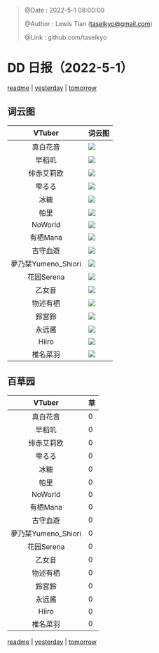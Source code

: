 > @Date    : 2022-5-1 08:00:00
>
> @Author  : Lewis Tian (taseikyo@gmail.com)
>
> @Link    : github.com/taseikyo

# DD 日报（2022-5-1）

[readme](../README.md) | [yesterday](2022-4-30.md) | [tomorrow](2022-5-2.md)

## 词云图

|VTuber|词云图|
|:-:|-|
|真白花音|![](../../images/daily/21402309_2022-5-1_purge_wordcloud.png)|
|早稻叽|![](../../images/daily/41682_2022-5-1_purge_wordcloud.png)|
|绯赤艾莉欧|![](../../images/daily/21396545_2022-5-1_purge_wordcloud.png)|
|雫るる|![](../../images/daily/21013446_2022-5-1_purge_wordcloud.png)|
|冰糖|![](../../images/daily/876396_2022-5-1_purge_wordcloud.png)|
|帕里|![](../../images/daily/4895312_2022-5-1_purge_wordcloud.png)|
|NoWorld|![](../../images/daily/21448649_2022-5-1_purge_wordcloud.png)|
|有栖Mana|![](../../images/daily/6542258_2022-5-1_purge_wordcloud.png)|
|古守血遊|![](../../images/daily/8725120_2022-5-1_purge_wordcloud.png)|
|夢乃栞Yumeno_Shiori|![](../../images/daily/14052636_2022-5-1_purge_wordcloud.png)|
|花园Serena|![](../../images/daily/14327465_2022-5-1_purge_wordcloud.png)|
|乙女音|![](../../images/daily/21320551_2022-5-1_purge_wordcloud.png)|
|物述有栖|![](../../images/daily/21449083_2022-5-1_purge_wordcloud.png)|
|鈴宮鈴|![](../../images/daily/21685677_2022-5-1_purge_wordcloud.png)|
|永远酱|![](../../images/daily/21701071_2022-5-1_purge_wordcloud.png)|
|Hiiro|![](../../images/daily/21919321_2022-5-1_purge_wordcloud.png)|
|椎名菜羽|![](../../images/daily/22347054_2022-5-1_purge_wordcloud.png)|

## 百草园

|VTuber|草|
|:-:|-|
|真白花音|0|
|早稻叽|0|
|绯赤艾莉欧|0|
|雫るる|0|
|冰糖|0|
|帕里|0|
|NoWorld|0|
|有栖Mana|0|
|古守血遊|0|
|夢乃栞Yumeno_Shiori|0|
|花园Serena|0|
|乙女音|0|
|物述有栖|0|
|鈴宮鈴|0|
|永远酱|0|
|Hiiro|0|
|椎名菜羽|0|

[readme](../README.md) | [yesterday](2022-4-30.md) | [tomorrow](2022-5-2.md)
